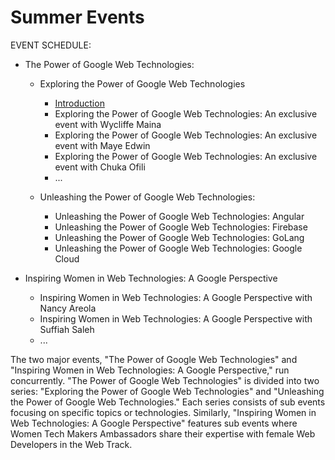 # Summer Events

EVENT SCHEDULE:

- The Power of Google Web Technologies:
  - Exploring the Power of Google Web Technologies 
    - [Introduction](https://gdsc.community.dev/events/details/developer-student-clubs-babcock-university-presents-exploring-the-power-of-google-web-technologies/) 
    - Exploring the Power of Google Web Technologies: An exclusive event with Wycliffe Maina
    - Exploring the Power of Google Web Technologies: An exclusive event with Maye Edwin
    - Exploring the Power of Google Web Technologies: An exclusive event with Chuka Ofili
    - ...
  
  - Unleashing the Power of Google Web Technologies:
    - Unleashing the Power of Google Web Technologies: Angular
    - Unleashing the Power of Google Web Technologies: Firebase
    - Unleashing the Power of Google Web Technologies: GoLang
    - Unleashing the Power of Google Web Technologies: Google Cloud
  
  
- Inspiring Women in Web Technologies: A Google Perspective
  - Inspiring Women in Web Technologies: A Google Perspective with Nancy Areola
  - Inspiring Women in Web Technologies: A Google Perspective with Suffiah Saleh    
  - ...

The two major events, "The Power of Google Web Technologies" and "Inspiring Women in Web Technologies: A Google Perspective," run concurrently. "The Power of Google Web Technologies" is divided into two series: "Exploring the Power of Google Web Technologies" and "Unleashing the Power of Google Web Technologies." Each series consists of sub events focusing on specific topics or technologies. Similarly, "Inspiring Women in Web Technologies: A Google Perspective" features sub events where Women Tech Makers Ambassadors share their expertise with female Web Developers in the Web Track.
